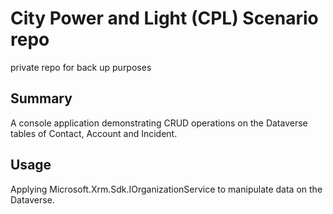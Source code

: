# City Power and Light (CPL) Scenario repo

private repo for back up purposes

## Summary

A console application demonstrating CRUD operations on the Dataverse tables of Contact, Account and Incident.

## Usage

Applying Microsoft.Xrm.Sdk.IOrganizationService to manipulate data on the Dataverse. 



